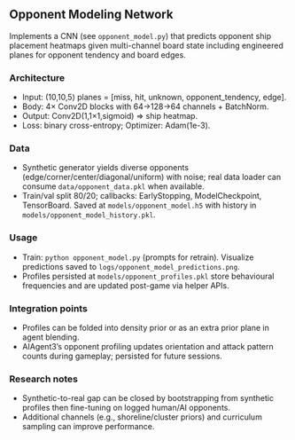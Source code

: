 ## Opponent Modeling Network

Implements a CNN (see `opponent_model.py`) that predicts opponent ship placement heatmaps given multi-channel board state including engineered planes for opponent tendency and board edges.

### Architecture
- Input: (10,10,5) planes = [miss, hit, unknown, opponent_tendency, edge].
- Body: 4× Conv2D blocks with 64→128→64 channels + BatchNorm.
- Output: Conv2D(1,1×1,sigmoid) ⇒ ship heatmap.
- Loss: binary cross-entropy; Optimizer: Adam(1e-3).

### Data
- Synthetic generator yields diverse opponents (edge/corner/center/diagonal/uniform) with noise; real data loader can consume `data/opponent_data.pkl` when available.
- Train/val split 80/20; callbacks: EarlyStopping, ModelCheckpoint, TensorBoard. Saved at `models/opponent_model.h5` with history in `models/opponent_model_history.pkl`.

### Usage
- Train: `python opponent_model.py` (prompts for retrain). Visualize predictions saved to `logs/opponent_model_predictions.png`.
- Profiles persisted at `models/opponent_profiles.pkl` store behavioural frequencies and are updated post-game via helper APIs.

### Integration points
- Profiles can be folded into density prior or as an extra prior plane in agent blending.
- AIAgent3’s opponent profiling updates orientation and attack pattern counts during gameplay; persisted for future sessions.

### Research notes
- Synthetic-to-real gap can be closed by bootstrapping from synthetic profiles then fine-tuning on logged human/AI opponents.
- Additional channels (e.g., shoreline/cluster priors) and curriculum sampling can improve performance.
